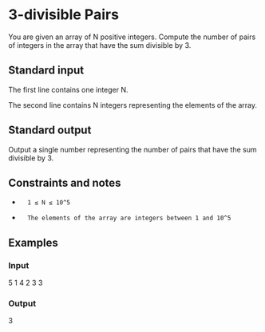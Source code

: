 # 3-divisible Pairs

You are given an array of N positive integers. Compute the number of pairs of integers in the array that have the sum divisible by 3.  
## Standard input

The first line contains one integer N.

The second line contains N integers representing the elements of the array. 
## Standard output

Output a single number representing the number of pairs that have the sum divisible by 3. 
##  Constraints and notes
*       1 ≤ N ≤ 10^5 
*       The elements of the array are integers between 1 and 10^5 

##  Examples

###  Input

5
1 4 2 3 3

###  Output

3


